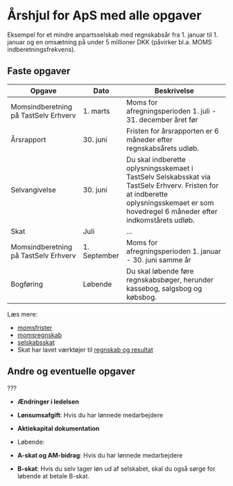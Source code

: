 # Årshjul for ApS med alle opgaver

Eksempel for et mindre anpartsselskab med regnskabsår fra 1. januar til 1. januar og en omsætning på under 5 millioner DKK (påvirker bl.a. MOMS indberetningsfrekvens).

## Faste opgaver



|Opgave|Dato|Beskrivelse|
|-|-|-|
|Momsindberetning på TastSelv Erhverv|1. marts|Moms for afregningsperioden 1. juli - 31. december året før|
|Årsrapport|30. juni|Fristen for årsrapporten er 6 måneder efter regnskabsårets udløb.|
|Selvangivelse|30. juni|Du skal indberette oplysningsskemaet i TastSelv Selskabsskat via TastSelv Erhverv. Fristen for at indberette oplysningsskemaet er som hovedregel 6 måneder efter indkomstårets udløb.|
|Skat|Juli|...|
|Momsindberetning på TastSelv Erhverv|1. September|Moms for afregningsperioden 1. januar - 30. juni samme år|
|Bogføring|Løbende|Du skal løbende føre regnskabsbøger, herunder kassebog, salgsbog og købsbog.|


Læs mere:
- [momsfrister](https://skat.dk/data.aspx?oid=2234572)
- [momsregnskab](https://skat.dk/data.aspx?oid=2234574) 
- [selskabsskat](https://skat.dk/data.aspx?oid=2234853)
- Skat har lavet værktøjer til [regnskab og resultat](https://skat.dk/data.aspx?oid=4466)

## Andre og eventuelle opgaver

???
- **Ændringer i ledelsen**
- **Lønsumsafgift**: Hvis du har lønnede medarbejdere
- **Aktiekapital dokumentation**

- Løbende:
- **A-skat og AM-bidrag**: Hvis du har lønnede medarbejdere
- **B-skat**: Hvis du selv tager løn ud af selskabet, skal du også sørge for løbende at betale B-skat.
